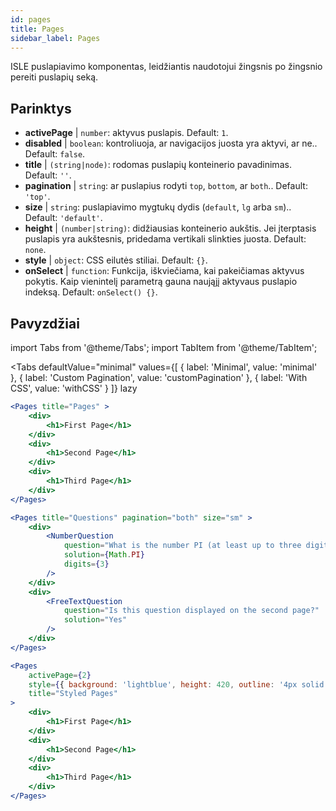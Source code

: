 ```yaml
---
id: pages 
title: Pages
sidebar_label: Pages
---
```


ISLE puslapiavimo komponentas, leidžiantis naudotojui žingsnis po žingsnio pereiti puslapių seką.

## Parinktys

* __activePage__ | `number`: aktyvus puslapis. Default: `1`.
* __disabled__ | `boolean`: kontroliuoja, ar navigacijos juosta yra aktyvi, ar ne.. Default: `false`.
* __title__ | `(string|node)`: rodomas puslapių konteinerio pavadinimas. Default: `''`.
* __pagination__ | `string`: ar puslapius rodyti `top`, `bottom`, ar `both`.. Default: `'top'`.
* __size__ | `string`: puslapiavimo mygtukų dydis (`default`, `lg` arba `sm`).. Default: `'default'`.
* __height__ | `(number|string)`: didžiausias konteinerio aukštis. Jei įterptasis puslapis yra aukštesnis, pridedama vertikali slinkties juosta. Default: `none`.
* __style__ | `object`: CSS eilutės stiliai. Default: `{}`.
* __onSelect__ | `function`: Funkcija, iškviečiama, kai pakeičiamas aktyvus pokytis. Kaip vienintelį parametrą gauna naująjį aktyvaus puslapio indeksą. Default: `onSelect() {}`.


## Pavyzdžiai

import Tabs from '@theme/Tabs';
import TabItem from '@theme/TabItem';

<Tabs
    defaultValue="minimal"
    values={[
        { label: 'Minimal', value: 'minimal' },
        { label: 'Custom Pagination', value: 'customPagination' },
        { label: 'With CSS', value: 'withCSS' }
    ]}
    lazy
>

<TabItem value="minimal">

```jsx live
<Pages title="Pages" >
    <div>
        <h1>First Page</h1>
    </div>
    <div>
        <h1>Second Page</h1>
    </div>
    <div>
        <h1>Third Page</h1>
    </div>
</Pages>
```

</TabItem>

<TabItem value="customPagination" >

```jsx live
<Pages title="Questions" pagination="both" size="sm" >
    <div>
        <NumberQuestion
            question="What is the number PI (at least up to three digits after the decimal point)?"
            solution={Math.PI}
            digits={3}
        />
    </div>
    <div>
        <FreeTextQuestion 
            question="Is this question displayed on the second page?"
            solution="Yes" 
        />
    </div>
</Pages>
```
</TabItem>

<TabItem value="withCSS">

```jsx live
<Pages 
    activePage={2}
    style={{ background: 'lightblue', height: 420, outline: '4px solid black' }} 
    title="Styled Pages"
>
    <div>
        <h1>First Page</h1>
    </div>
    <div>
        <h1>Second Page</h1>
    </div>
    <div>
        <h1>Third Page</h1>
    </div>
</Pages>
```

</TabItem>

</Tabs>

